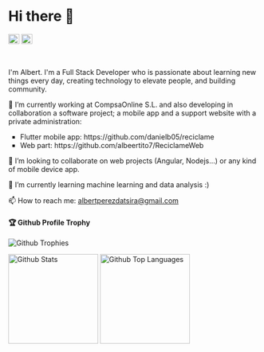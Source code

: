 <!--### Hi there 👋-->

<h1 align="left">Hi there 👋</h1>
<p align="left">
<a href="https://github.com/albeertito7" target="_blank"><img width="22px" src="https://cdn.jsdelivr.net/npm/simple-icons@3.0.1/icons/github.svg" alt="Albert Pérez Datsira" height="20" width="20" /></a>
<a href="https://www.linkedin.com/in/albert-pérez-datsira" target="_blank"><img width="22px" src="https://cdn.jsdelivr.net/npm/simple-icons@3.0.1/icons/linkedin.svg" alt="Albert Pérez Datsira" height="20" width="20" /></a>
</p>
</br>
<p>I'm Albert. I'm a Full Stack Developer who is passionate about learning new things every day, creating technology to elevate people, and building community.</p>

<p>🔭 I’m currently working at CompsaOnline S.L. and also developing in collaboration a software project; a mobile app and a support website with a private administration:</p>
<ul style="list-style-type:square">
	<li>Flutter mobile app: https://github.com/danielb05/reciclame</li>
	<li>Web part: https://github.com/albeertito7/ReciclameWeb</li>
</ul>

👯 I’m looking to collaborate on web projects (Angular, Nodejs...) or any kind of mobile device app.

🌱 I’m currently learning machine learning and data analysis :) 

📫 How to reach me: albertperezdatsira@gmail.com

<!--
**albeertito7/albeertito7** is a ✨ _special_ ✨ repository because its `README.md` (this file) appears on your GitHub profile.

Here are some ideas to get you started:

- 🔭 I’m currently working on ...
- 🌱 I’m currently learning ...
- 👯 I’m looking to collaborate on ...
- 🤔 I’m looking for help with ...
- 💬 Ask me about ...
- 📫 How to reach me: ...
- 😄 Pronouns: ...
- ⚡ Fun fact: ...
-->

<h4>🏆 Github Profile Trophy</h4>

<p align="left">
	<img src="https://github-profile-trophy.vercel.app/?username=albeertito7&column=7&count_private=true&include_all_commits=true&theme=dracula" alt="Github Trophies"/>
</p>
<p align="left">
	<img height="180" src="https://github-readme-stats.vercel.app/api?username=albeertito7&theme=dracula&count_private=true&include_all_commits=true&show_icons=true" alt="Github Stats"/>
	<img height="180" src="https://github-readme-stats.vercel.app/api/top-langs/?username=albeertito7&layout=compact&theme=dracula" alt="Github Top Languages" />
</p>

